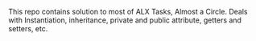This repo contains solution to most of ALX Tasks, Almost a Circle. Deals with Instantiation, inheritance, private and public attribute, getters and setters, etc.
